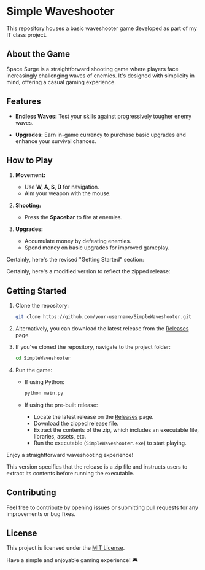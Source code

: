 # Simple Waveshooter

This repository houses a basic waveshooter game developed as part of my IT class project.

## About the Game

Space Surge is a straightforward shooting game where players face increasingly challenging waves of enemies. It's designed with simplicity in mind, offering a casual gaming experience.

## Features

- **Endless Waves:** Test your skills against progressively tougher enemy waves.
  
- **Upgrades:** Earn in-game currency to purchase basic upgrades and enhance your survival chances.

## How to Play

1. **Movement:**
   - Use **W, A, S, D** for navigation.
   - Aim your weapon with the mouse.

2. **Shooting:**
   - Press the **Spacebar** to fire at enemies.

3. **Upgrades:**
   - Accumulate money by defeating enemies.
   - Spend money on basic upgrades for improved gameplay.

Certainly, here's the revised "Getting Started" section:

Certainly, here's a modified version to reflect the zipped release:

## Getting Started

1. Clone the repository:

   ```bash
   git clone https://github.com/your-username/SimpleWaveshooter.git
   ```

2. Alternatively, you can download the latest release from the [Releases](https://github.com/your-username/SimpleWaveshooter/releases) page.

3. If you've cloned the repository, navigate to the project folder:

   ```bash
   cd SimpleWaveshooter
   ```

4. Run the game:

   - If using Python:
     ```bash
     python main.py
     ```

   - If using the pre-built release:
     - Locate the latest release on the [Releases](https://github.com/your-username/SimpleWaveshooter/releases) page.
     - Download the zipped release file.
     - Extract the contents of the zip, which includes an executable file, libraries, assets, etc.
     - Run the executable (`SimpleWaveshooter.exe`) to start playing.

Enjoy a straightforward waveshooting experience!

This version specifies that the release is a zip file and instructs users to extract its contents before running the executable.

## Contributing

Feel free to contribute by opening issues or submitting pull requests for any improvements or bug fixes.

## License

This project is licensed under the [MIT License](LICENSE).

Have a simple and enjoyable gaming experience! 🎮
